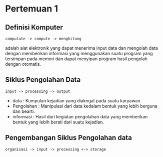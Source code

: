 # Pertemuan 1

## Definisi Komputer

`computate -> compute -> menghitung`

adalah alat elektronik yang dapat menerima input data dan mengolah data dengan memberikan informasi yang menggunakan suatu program yang tersimpan pada memori dan dapat menyipan program hasil pengolah dengan otomatis.

## Siklus Pengolahan Data

`input -> processing -> output`

- data : Kumpulan kejadian yang diakngat pada suatu karyawan.
- Pengolahan : Manipulasi dari data kedalam bentuk yang lebih berguna dan bearti.
- informasi : Hasil dari kegiatan pengolahan data yang memberikan bentuk yang lebih berati dari suatu kejadian.

## Pengembangan Siklus Pengolahan data

`organisasi -> input -> processing <-> storage`









